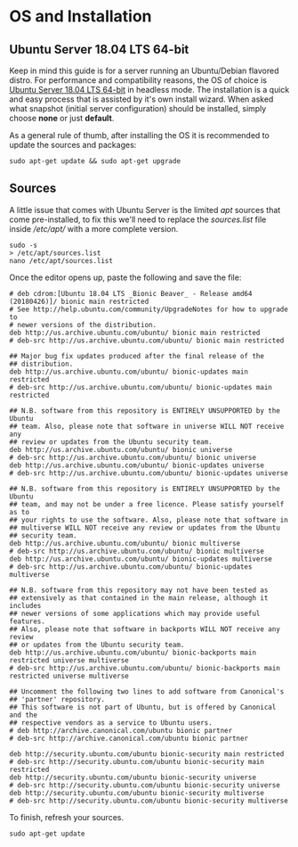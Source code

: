 # OS and Installation

## Ubuntu Server 18.04 LTS 64-bit

Keep in mind this guide is for a server running an Ubuntu/Debian flavored distro. For performance and compatibility reasons, the OS of choice is [Ubuntu Server 18.04 LTS 64-bit](https://www.ubuntu.com/server) in headless mode. The installation is a quick and easy process that is assisted by it's own install wizard. When asked what snapshot (initial server configuration) should be installed, simply choose **none** or just **default**.

As a general rule of thumb, after installing the OS it is recommended to update the sources and packages:

    sudo apt-get update && sudo apt-get upgrade

## Sources

A little issue that comes with Ubuntu Server is the limited *apt* sources that come pre-installed, to fix this we'll need to replace the *sources.list* file inside */etc/apt/* with a more complete version.

    sudo -s
    > /etc/apt/sources.list
    nano /etc/apt/sources.list

Once the editor opens up, paste the following and save the file:

    # deb cdrom:[Ubuntu 18.04 LTS _Bionic Beaver_ - Release amd64 (20180426)]/ bionic main restricted
    # See http://help.ubuntu.com/community/UpgradeNotes for how to upgrade to
    # newer versions of the distribution.
    deb http://us.archive.ubuntu.com/ubuntu/ bionic main restricted
    # deb-src http://us.archive.ubuntu.com/ubuntu/ bionic main restricted

    ## Major bug fix updates produced after the final release of the
    ## distribution.
    deb http://us.archive.ubuntu.com/ubuntu/ bionic-updates main restricted
    # deb-src http://us.archive.ubuntu.com/ubuntu/ bionic-updates main restricted

    ## N.B. software from this repository is ENTIRELY UNSUPPORTED by the Ubuntu
    ## team. Also, please note that software in universe WILL NOT receive any
    ## review or updates from the Ubuntu security team.
    deb http://us.archive.ubuntu.com/ubuntu/ bionic universe
    # deb-src http://us.archive.ubuntu.com/ubuntu/ bionic universe
    deb http://us.archive.ubuntu.com/ubuntu/ bionic-updates universe
    # deb-src http://us.archive.ubuntu.com/ubuntu/ bionic-updates universe

    ## N.B. software from this repository is ENTIRELY UNSUPPORTED by the Ubuntu
    ## team, and may not be under a free licence. Please satisfy yourself as to
    ## your rights to use the software. Also, please note that software in
    ## multiverse WILL NOT receive any review or updates from the Ubuntu
    ## security team.
    deb http://us.archive.ubuntu.com/ubuntu/ bionic multiverse
    # deb-src http://us.archive.ubuntu.com/ubuntu/ bionic multiverse
    deb http://us.archive.ubuntu.com/ubuntu/ bionic-updates multiverse
    # deb-src http://us.archive.ubuntu.com/ubuntu/ bionic-updates multiverse

    ## N.B. software from this repository may not have been tested as
    ## extensively as that contained in the main release, although it includes
    ## newer versions of some applications which may provide useful features.
    ## Also, please note that software in backports WILL NOT receive any review
    ## or updates from the Ubuntu security team.
    deb http://us.archive.ubuntu.com/ubuntu/ bionic-backports main restricted universe multiverse
    # deb-src http://us.archive.ubuntu.com/ubuntu/ bionic-backports main restricted universe multiverse

    ## Uncomment the following two lines to add software from Canonical's
    ## 'partner' repository.
    ## This software is not part of Ubuntu, but is offered by Canonical and the
    ## respective vendors as a service to Ubuntu users.
    # deb http://archive.canonical.com/ubuntu bionic partner
    # deb-src http://archive.canonical.com/ubuntu bionic partner

    deb http://security.ubuntu.com/ubuntu bionic-security main restricted
    # deb-src http://security.ubuntu.com/ubuntu bionic-security main restricted
    deb http://security.ubuntu.com/ubuntu bionic-security universe
    # deb-src http://security.ubuntu.com/ubuntu bionic-security universe
    deb http://security.ubuntu.com/ubuntu bionic-security multiverse
    # deb-src http://security.ubuntu.com/ubuntu bionic-security multiverse

To finish, refresh your sources.

    sudo apt-get update
